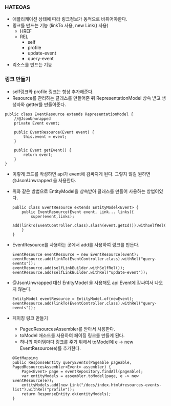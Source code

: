 ### HATEOAS
- 애플리케이션 상태에 따라 링크정보가 동적으로 바뀌어야한다.
- 링크를 만드는 기능 (linkTo 사용, new Link() 사용)
    - HREF
    - REL
        - self
        - profile
        - update-event
        - query-event
- 리소스를 만드는 기능



### 링크 만들기
- self링크와 profile 링크는 항상 추가해준다.
- Resource를 관리하는 클래스를 만들어준 뒤 RepresentationModel 상속 받고 생성자와 getter를 만들어준다.
```
public class EventResource extends RepresentationModel {
    //@JsonUnwrapped
    private Event event;

    public EventResource(Event event) {
        this.event = event;
    }

    public Event getEvent() {
        return event;
    }
}
```
- 이렇게 코드를 작성하면 api가 event에 감싸지게 된다. 그렇지 않길 원하면 @JsonUnwrapped 을 사용한다.

- 위와 같은 방법으로 EntityModel을 상속받아 클래스를 만들어 사용하는 방법이있다.
    ```
    public class EventResource extends EntityModel<Event> {
        public EventResource(Event event, Link... links){
            super(event,links);
            add(linkTo(EventController.class).slash(event.getId()).withSelfRel());
        }
    }
    ```
- EventResource를 사용하는 곳에서 add를 사용하여 링크를 만든다.
    ```
    EventResource eventResource = new EventResource(event);
    eventResource.add(linkTo(EventController.class).withRel("query-events"));
    eventResource.add(selfLinkBuilder.withSelfRel());
    eventResource.add(selfLinkBuilder.withRel("update-event"));
    ```
- @JsonUnwrapped 대신 EntityModel 을 사용해도 api Event에 감싸여서 나오지 않는다.
    ```
    EntityModel eventResource = EntityModel.of(newEvent);
    eventResource.add(linkTo(EventController.class).withRel("query-events"));
    ```
- 페이징 링크 만들기
    - PagedResourcesAssembler를 받아서 사용한다.
    - toModel 매소드를 사용하여 페이징 링크를 만들게 된다.
    - 하나의 아이템마다 링크를 주기 위해서 toModel에  e -> new EventResource(e)를 추가한다.
    ```
    @GetMapping
    public ResponseEntity queryEvents(Pageable pageable, PagedResourcesAssembler<Event> assembler) {
        Page<Event> page = eventRepository.findAll(pageable);
        var entityModels = assembler.toModel(page, e -> new EventResource(e));
        entityModels.add(new Link("/docs/index.html#resources-events-list").withRel("profile"));
        return ResponseEntity.ok(entityModels);
    }
    ```


